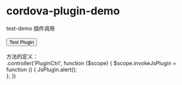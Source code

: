 # cordova-plugin-demo
test-demo
插件调用    
<ion-content ng-controller="PluginCtrl">     
<button class="button" ng-click="invokeJsPlugin()">Test Plugin</button>   
</ion-content>  
方法的定义：  
.controller('PluginCtrl', function ($scope) {
  $scope.invokeJsPlugin = function () { 
    JsPlugin.alert();    
  }; 
})
